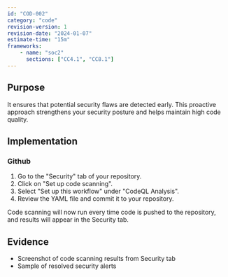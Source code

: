 ```yaml
---
id: "COD-002"
category: "code"
revision-version: 1
revision-date: "2024-01-07"
estimate-time: "15m"
frameworks:
    - name: "soc2"
      sections: ["CC4.1", "CC8.1"]
---
```


## Purpose
It ensures that potential security flaws are detected early. This
proactive approach strengthens your security posture and helps
maintain high code quality.

## Implementation

### Github

1. Go to the "Security" tab of your repository.
2. Click on "Set up code scanning".
3. Select "Set up this workflow" under "CodeQL Analysis".
4. Review the YAML file and commit it to your repository.

Code scanning will now run every time code is pushed to the
repository, and results will appear in the Security tab.

## Evidence

- Screenshot of code scanning results from Security tab
- Sample of resolved security alerts
